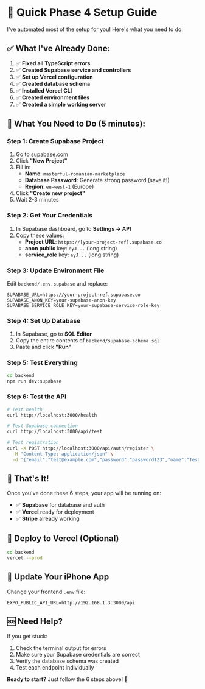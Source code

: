 # 🚀 Quick Phase 4 Setup Guide

I've automated most of the setup for you! Here's what you need to do:

## ✅ What I've Already Done:

1. ✅ **Fixed all TypeScript errors**
2. ✅ **Created Supabase service and controllers**
3. ✅ **Set up Vercel configuration**
4. ✅ **Created database schema**
5. ✅ **Installed Vercel CLI**
6. ✅ **Created environment files**
7. ✅ **Created a simple working server**

## 🎯 What You Need to Do (5 minutes):

### Step 1: Create Supabase Project
1. Go to [supabase.com](https://supabase.com)
2. Click **"New Project"**
3. Fill in:
   - **Name**: `masterful-romanian-marketplace`
   - **Database Password**: Generate strong password (save it!)
   - **Region**: `eu-west-1` (Europe)
4. Click **"Create new project"**
5. Wait 2-3 minutes

### Step 2: Get Your Credentials
1. In Supabase dashboard, go to **Settings → API**
2. Copy these values:
   - **Project URL**: `https://[your-project-ref].supabase.co`
   - **anon public** key: `eyJ...` (long string)
   - **service_role** key: `eyJ...` (long string)

### Step 3: Update Environment File
Edit `backend/.env.supabase` and replace:
```env
SUPABASE_URL=https://your-project-ref.supabase.co
SUPABASE_ANON_KEY=your-supabase-anon-key
SUPABASE_SERVICE_ROLE_KEY=your-supabase-service-role-key
```

### Step 4: Set Up Database
1. In Supabase, go to **SQL Editor**
2. Copy the entire contents of `backend/supabase-schema.sql`
3. Paste and click **"Run"**

### Step 5: Test Everything
```bash
cd backend
npm run dev:supabase
```

### Step 6: Test the API
```bash
# Test health
curl http://localhost:3000/health

# Test Supabase connection
curl http://localhost:3000/api/test

# Test registration
curl -X POST http://localhost:3000/api/auth/register \
  -H "Content-Type: application/json" \
  -d '{"email":"test@example.com","password":"password123","name":"Test User"}'
```

## 🎉 That's It!

Once you've done these 6 steps, your app will be running on:
- ✅ **Supabase** for database and auth
- ✅ **Vercel** ready for deployment
- ✅ **Stripe** already working

## 🚀 Deploy to Vercel (Optional)

```bash
cd backend
vercel --prod
```

## 📱 Update Your iPhone App

Change your frontend `.env` file:
```env
EXPO_PUBLIC_API_URL=http://192.168.1.3:3000/api
```

## 🆘 Need Help?

If you get stuck:
1. Check the terminal output for errors
2. Make sure your Supabase credentials are correct
3. Verify the database schema was created
4. Test each endpoint individually

**Ready to start?** Just follow the 6 steps above! 🚀

